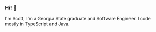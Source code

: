 ### Hi! 👋

I'm Scott, I'm a Georgia State graduate and Software Engineer. I code mostly in TypeScript and Java.
